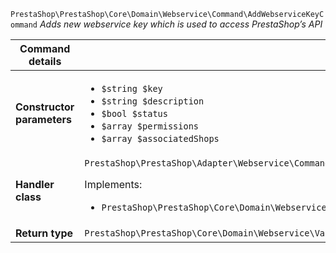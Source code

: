 `PrestaShop\PrestaShop\Core\Domain\Webservice\Command\AddWebserviceKeyCommand`
_Adds new webservice key which is used to access PrestaShop&#8217;s API_

| Command details            |    |
| -------------------------- | -- |
| **Constructor parameters** | <ul> <li>`$string $key`</li>  <li>`$string $description`</li>  <li>`$bool $status`</li>  <li>`$array $permissions`</li>  <li>`$array $associatedShops`</li> </ul> |
| **Handler class**          | `PrestaShop\PrestaShop\Adapter\Webservice\CommandHandler\AddWebserviceKeyHandler`  <p> Implements: </p> <ul>  <li>`PrestaShop\PrestaShop\Core\Domain\Webservice\CommandHandler\AddWebserviceKeyHandlerInterface`</li>  |
| **Return type** |  `PrestaShop\PrestaShop\Core\Domain\Webservice\ValueObject\WebserviceKeyId`  |
